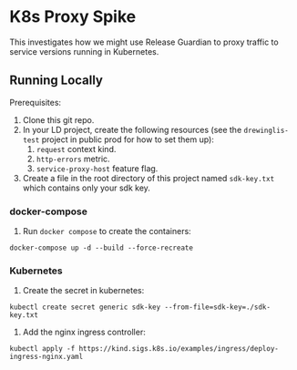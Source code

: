 # K8s Proxy Spike

This investigates how we might use Release Guardian to proxy traffic to service
versions running in Kubernetes.


## Running Locally

Prerequisites:

1. Clone this git repo.
1. In your LD project, create the following resources (see the `drewinglis-test`
   project in public prod for how to set them up):
    1. `request` context kind.
    1. `http-errors` metric.
    1. `service-proxy-host` feature flag.
1. Create a file in the root directory of this project named `sdk-key.txt` which
   contains only your sdk key.

### docker-compose

1. Run `docker compose` to create the containers:
```
docker-compose up -d --build --force-recreate
```

### Kubernetes

1. Create the secret in kubernetes:
```
kubectl create secret generic sdk-key --from-file=sdk-key=./sdk-key.txt
```
1. Add the nginx ingress controller:
```
kubectl apply -f https://kind.sigs.k8s.io/examples/ingress/deploy-ingress-nginx.yaml
```
